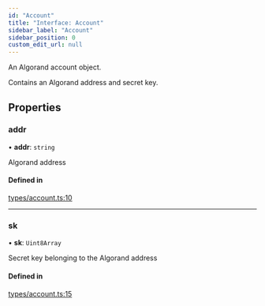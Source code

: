 ```yaml
---
id: "Account"
title: "Interface: Account"
sidebar_label: "Account"
sidebar_position: 0
custom_edit_url: null
---
```


An Algorand account object.

Contains an Algorand address and secret key.

## Properties

### addr

• **addr**: `string`

Algorand address

#### Defined in

[types/account.ts:10](https://github.com/joe-p/js-algorand-sdk/blob/6a3021f/src/types/account.ts#L10)

___

### sk

• **sk**: `Uint8Array`

Secret key belonging to the Algorand address

#### Defined in

[types/account.ts:15](https://github.com/joe-p/js-algorand-sdk/blob/6a3021f/src/types/account.ts#L15)
